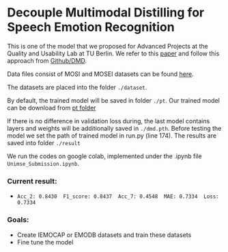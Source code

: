 # Decouple Multimodal Distilling for Speech Emotion Recognition
This is one of the model that we proposed for Advanced Projects at the Quality and Usability Lab at TU Berlin. We refer to this [paper](https://arxiv.org/pdf/2303.13802.pdf) and follow this approach from [Github/DMD](https://github.com/mdswyz/DMD/tree/main).

Data files consist of MOSI and MOSEI datasets can be found [here](https://drive.google.com/drive/folders/17eayDmZSljt3Sf-V1qPr_c-UlC3rJ9gE?usp=drive_link).

The datasets are placed into the folder `./dataset`. 

By default, the trained model will be saved in folder `./pt`. Our trained model can be download from [pt folder](https://drive.google.com/drive/folders/1gul8V-dBdH9LkALqPouIqJ3j4R7Dn6l4?usp=drive_link)

If there is no difference in validation loss during, the last model contains layers and weights will be additionally saved in `./dmd.pth`.
Before testing the model we set the path of trained model in run.py (line 174). The results are saved into folder `./result`

We run the codes on google colab, implemented under the .ipynb file `Unimse_Submission.ipynb`. 

### Current result:
- `Acc_2: 0.8430  F1_score: 0.8437  Acc_7: 0.4548  MAE: 0.7334  Loss: 0.7334`

### Goals:
- Create IEMOCAP or EMODB datasets and train these datasets
- Fine tune the model
